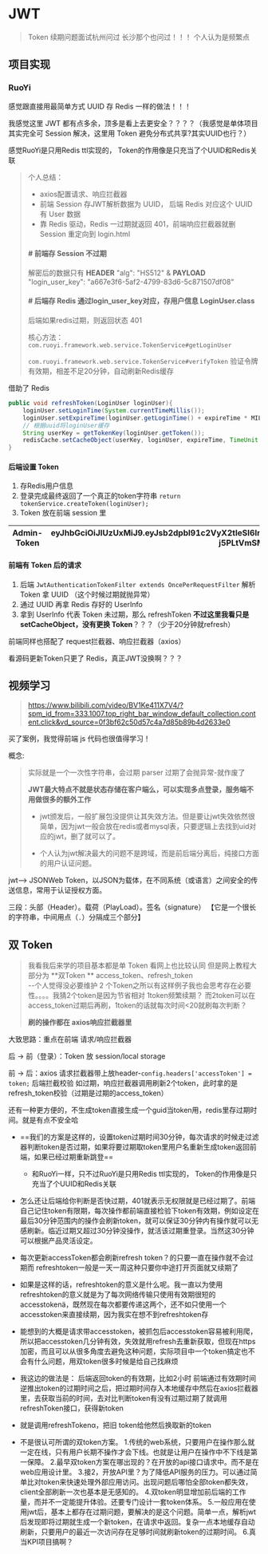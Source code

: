 # JWT

> Token 续期问题面试杭州问过 长沙那个也问过！！！        个人认为是频繁点
>

## 项目实现

### RuoYi

感觉跟直接用最简单方式 UUID 存 Redis 一样的做法！！！

我感觉这里 JWT 都有点多余，顶多是看上去更安全？？？？（我感觉是单体项目其实完全可 Session 解决，这里用 Token 避免分布式共享?其实UUID也行？）

感觉RuoYi是只用Redis ttl实现的， Token的作用像是只充当了个UUID和Redis关联

> 个人总结：
>
> * axios配置请求、响应拦截器
> * 前端 Session 存JWT解析数据为 UUID，   后端 Redis 对应这个 UUID 有 User 数据 
> * 靠 Redis 驱动，Redis 一过期就返回 401，前端响应拦截器就删 Session 重定向到 login.html
>
> #### # 前端存 Session 不过期
>
> 解密后的数据只有 **HEADER**  "alg": "HS512"  &  **PAYLOAD**  "login_user_key": "a667e3f6-5af2-4799-83d6-5c871507df08"
>
> 
>
> #### # 后端存 Redis 通过login_user_key对应，存用户信息 LoginUser.class
>
> 后端如果redis过期，则返回状态 401
>
> 
> 
>
>
> 核心方法：`com.ruoyi.framework.web.service.TokenService#getLoginUser`
>
> `com.ruoyi.framework.web.service.TokenService#verifyToken` 验证令牌有效期，相差不足20分钟，自动刷新Redis缓存

借助了 Redis

```java
public void refreshToken(LoginUser loginUser){
    loginUser.setLoginTime(System.currentTimeMillis());
    loginUser.setExpireTime(loginUser.getLoginTime() + expireTime * MILLIS_MINUTE);
    // 根据uuid将loginUser缓存
    String userKey = getTokenKey(loginUser.getToken());
    redisCache.setCacheObject(userKey, loginUser, expireTime, TimeUnit.MINUTES);
}
```

#### 后端设置 Token

1. 存Redis用户信息
2. 登录完成最终返回了一个真正的token字符串 `return tokenService.createToken(loginUser);`
3. Token 放在前端 session 里 

| Admin-Token | eyJhbGciOiJIUzUxMiJ9.eyJsb2dpbl91c2VyX2tleSI6ImI1OWNlOTUyLWQwOTctNGNmOC1hYzYwLTU1MzdlOTBhNDg5ZSJ9.YxyKCvcLmj2EvWXVSjop1b2cCrW-j5PLtVmSMvL1V6H1PZUZCSxpcSInnp3BT1Okt48DJ-b_QAG7--kRjRhuKw |
| ----------- | ------------------------------------------------------------ |

#### 前端有 Token 后的请求

1. 后端 `JwtAuthenticationTokenFilter extends OncePerRequestFilter` 解析 Token 拿 UUID （这个时候过期就抛异常）
2. 通过 UUID 再拿 Redis 存好的 UserInfo
3. 拿到 UserInfo 代表 Token 未过期，那么 refreshToken **不过这里我看只是setCacheObject，没有更换 Token**？？？（少于20分钟就refresh）

前端同样也搭配了 request拦截器、响应拦截器（axios）





看源码更新Token只更了 Redis，真正JWT没换啊？？？ 



## 视频学习

> https://www.bilibili.com/video/BV1Ke411X7V4/?spm_id_from=333.1007.top_right_bar_window_default_collection.content.click&vd_source=0f3bf62c50d57c4a7d85b89b4d2633e0

买了案例，我觉得前端 js 代码也很值得学习！

概念:

> 实际就是一个一次性字符串，会过期   parser 过期了会抛异常-就作废了
>
> **JWT最大特点不就是状态存储在客户端么，可以实现多点登录，服务端不用做很多的额外工作**
>
> * jwt颁发后，一般扩展包没提供让其失效方法。但是要让jwt失效依然很简单，因为jwt一般会放在redis或者mysql表，只要逻辑上去找到uid对应的jwt，删了就可以了。
>
> * 个人认为jwt解决最大的问题不是跨域，而是前后端分离后，纯接口方面的用户认证问题。

jwt--> JSONWeb Token，以JSON为载体，在不同系统（或语言）之间安全的传送信息，常用于认证授权方面。

三段：头部（Header）。载荷（PlayLoad）。签名（signature）   【它是一个很长的字符串，中间用点（`.`）分隔成三个部分】





## 双 Token

> 我看我后来学的项目基本都是单 Token 看网上也比较认同
> 但是网上教程大部分为 **双Token ** access_token、refresh_token  
>      --个人觉得没必要维护 2 个Token之所以有这样例子我也会思考存在必要性。。。。我猜2个token是因为节省相对 1token频繁续期？
> 而2token可以在access_token过期后再刷，1token的话就每次时间<20就刷每次判断？
>
> **刷的操作都在 axios响应拦截器里**

大致思路：重点在前端 请求/响应拦截器

后 -> 前（登录）：Token 放 session/local storage

前 -> 后：axios 请求拦截器带上放header-`config.headers['accessToken'] = token;` 后端拦截校验
		如过期，响应拦截器调用刷新2个token，此时拿的是refresh_token校验（过期是过期的access_token）





还有一种更方便的，不生成token直接生成一个guid当token用，redis里存过期时间。就是有点不安全哈



* ==我们的方案是这样的，设置token过期时间30分钟，每次请求的时候走过滤器判断token是否过期，如果将要过期取token里用户名重新生成token返回前端，如果已经过期重新跳登==
  * 和RuoYi一样，只不过RuoYi是只用Redis ttl实现的， Token的作用像是只充当了个UUID和Redis关联




* 怎么还让后端给你判断是否快过期，401就表示无权限就是已经过期了。前端自己记住token有限期，每次操作都前端直接检验下token有效期，例如设定在最后30分钟范围内的操作会刷新token，就可以保证30分钟内有操作就可以无感刷新。临近过期又超过30分钟没操作，就活该过期重登录。当然这30分钟可以根据产品灵活设定。



* 每次更新accessToken都会刷新refresh token？的只要一直在操作就不会过期而
  refreshtoken一般是一天一周这种只要你中途打开页面就又续期了
* 如果是这样的话，refreshtoken的意义是什么呢。我一直以为使用refreshtoken的意义就是为了每次网络传输只使用有效期很短的accesstokenä，既然现在每次都要传递这两个，还不如只使用一个accesstoken来直接续期，因为我实在想不到refreshtoken存
* 能想到的大概是请求带accesstoken，被抓包后accesstoken容易被利用爬，所以把accesstoken几分钟有效，失效就用refresh去重新获取，但现在https加密，而且可以从很多角度去避免这种问题，实际项目中一个token搞定也不会有什么问题，用双token很多时候是给自己找麻烦





* 我这边的做法是：
  后端返回token的有效期，比如2小时
  前端通过有效期时间逆推出token的过期时间之后，把过期时间存入本地缓存中然后在axios拦截器里，去获取当前的时间，去对比判断token有没有过期过期了就调用refreshToken接口，获得新token
* 就是调用refreshTokenα，把旧 token给他然后换取新的token



* 不是很认可所谓的双token方案。
  1.传统的web系统，只要用户在操作那么就一定在线，只有用户长期不操作才会下线。也就是让用户在操作中不下线是第一保障。
  2.最早双token方案在哪出现的？在开放的api接口请求中。而不是在web应用设计里。
  3.接2，开放API里？为了降低API服务的压力。可以通过简单比对token来快速处理外部应用访问。出现问题后哪怕全部token都失效，client全部刷新一次也基本是无感知的。
  4.双token明显增加前后端的工作量，而并不一定能提升体验。还要专门设计一套token体系。
  5.一般应用在使用jwt后，基本上都存在过期问题，要解决的是这个问题。简单一点，解析jwt后发现即将过期就生成一个新token，在请求中返回。复杂一点本地缓存自动刷新，只要用户的最近一次访问存在足够时间就刷新token的过期时间。
  6.真当KPI项目搞啊？